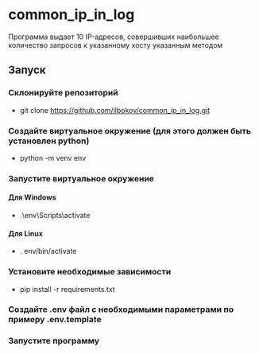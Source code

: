 # common_ip_in_log
Программа выдает 10 IP-адресов, совершивших наибольшее количество запросов к указанному хосту указанным методом
## Запуск
### Склонируйте репозиторий
* git clone https://github.com/ilbokov/common_ip_in_log.git
### Создайте виртуальное окружение (для этого должен быть установлен python)
* python -m venv env
### Запустите виртуальное окружение
#### Для Windows
* .\env\Scripts\activate
#### Для Linux
* . env/bin/activate
### Установите необходимые зависимости
* pip install -r requirements.txt
### Создайте .env файл с необходимыми параметрами по примеру .env.template
### Запустите программу